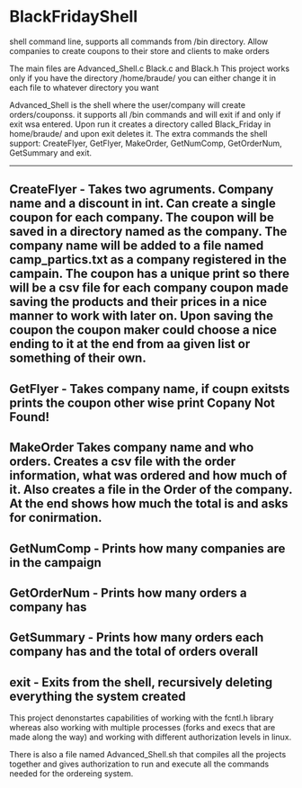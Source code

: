 # BlackFridayShell
shell command line, supports all commands from /bin directory. Allow companies to create coupons to their store and clients to make orders

The main files are Advanced_Shell.c Black.c and Black.h
This project works only if you have the directory /home/braude/ you can either change it in each file to whatever directory you want

Advanced_Shell is the shell where the user/company will create orders/couponss. it supports all /bin commands and will exit if and only if exit wsa entered.
Upon run it creates a directory called Black_Friday in home/braude/ and upon exit deletes it.
The extra commands the shell support: CreateFlyer, GetFlyer, MakeOrder, GetNumComp, GetOrderNum, GetSummary and exit.

------------------------------------------------------------------------------------------------------------------------------------------------------------------------
CreateFlyer - Takes two agruments. Company name and a discount in int.
             Can create a single coupon for each company. The coupon will be saved in a directory named as the company.
             The company name will be added to a file named camp_partics.txt as a company registered in the campain.
             The coupon has a unique print so there will be a csv file for each company coupon made saving the products and their prices in a nice manner to work with
             later on.
             Upon saving the coupon the coupon maker could choose a nice ending to it at the end from aa given list or something of their own.
------------------------------------------------------------------------------------------------------------------------------------------------------------------------
GetFlyer    - Takes company name, if coupn exitsts prints the coupon other wise print Copany Not Found!
-----------------------------------------------------------------------------------------------------------------------------------------------------------------------
MakeOrder    Takes company name and who orders. Creates a csv file with the order information, what was ordered and how much of it. Also creates a file in the Order 
             of the company.
             At the end shows how much the total is and asks for conirmation.
-----------------------------------------------------------------------------------------------------------------------------------------------------------------------
GetNumComp  - Prints how many companies are in the campaign
-----------------------------------------------------------------------------------------------------------------------------------------------------------------------
GetOrderNum - Prints how many orders a company has
-----------------------------------------------------------------------------------------------------------------------------------------------------------------------
GetSummary  - Prints how many orders each company has and the total of orders overall
-----------------------------------------------------------------------------------------------------------------------------------------------------------------------
exit        - Exits from the shell, recursively deleting everything the system created
-----------------------------------------------------------------------------------------------------------------------------------------------------------------------


This project denonstartes capabilities of working with the fcntl.h library whereas also working with multiple processes (forks and execs that are made along the way) and working with different authorization levels in linux.

There is also a file named Advanced_Shell.sh that compiles all the projects together and gives authorization to run and execute all the commands needed for the ordereing system.
